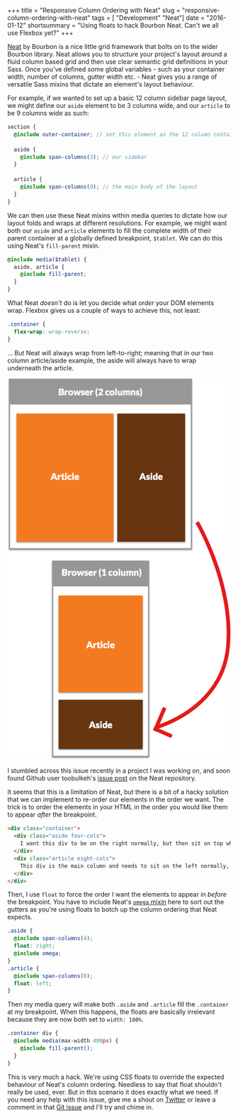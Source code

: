 +++
title =  "Responsive Column Ordering with Neat"
slug = "responsive-column-ordering-with-neat"
tags = [ "Development" "Neat"]
date =  "2016-01-12"
shortsummary = "Using floats to hack Bourbon Neat. Can't we all use Flexbox yet?"
+++

[Neat](http://neat.bourbon.io/) by Bourbon is a nice little grid framework that bolts on to the wider Bourbon library. Neat allows you to structure your project's layout around a fluid column based grid and then use clear semantic grid definitions in your Sass. Once you've defined some global variables - such as your container width, number of columns, gutter width etc. - Neat gives you a range of versatile Sass mixins that dictate an element's layout behaviour.

For example, if we wanted to set up a basic 12 column sidebar page layout, we might define our `aside` element to be 3 columns wide, and our `article` to be 9 columns wide as such:

~~~scss
section {
  @include outer-container; // set this element as the 12 column container

  aside {
    @include span-columns(3); // our sidebar
  }

  article {
    @include span-columns(9); // the main body of the layout
  }
}
~~~

We can then use these Neat mixins within media queries to dictate how our layout folds and wraps at different resolutions. For example, we might want both our `aside` and `article` elements to fill the complete width of their parent container at a globally defined breakpoint, `$tablet`. We can do this using Neat's `fill-parent` mixin.

~~~scss
@include media($tablet) {
  aside, article {
    @include fill-parent;
  }
}
~~~

What Neat *doesn't* do is let you decide what *order* your DOM elements wrap. Flexbox gives us a couple of ways to achieve this, not least:

~~~scss
.container {
  flex-wrap: wrap-reverse;
}
~~~

... But Neat will always wrap from left-to-right; meaning that in our two column article/aside example, the aside will always have to wrap underneath the article.

![Bourbon Neat Column Ordering](/img/neat-columns.png)

I stumbled across this issue recently in a project I was working on, and soon found Github user toobulkeh's [issue post](https://github.com/thoughtbot/neat/issues/304) on the Neat repository.

It seems that this is a limitation of Neat, but there is a bit of a hacky solution that we can implement to re-order our elements in the order we want. The trick is to order the elements in your HTML in the order you would like them to appear *after* the breakpoint.

~~~html
<div class="container">
  <div class="aside four-cols">
    I want this div to be on the right normally, but then sit on top when the columns go full width after breakpoint
  </div>
  <div class="article eight-cols">
    This div is the main column and needs to sit on the left normally, but fold underneath after break
  </div>
</div>
~~~

Then, I use `float` to force the order I want the elements to appear in *before* the breakpoint. You have to include Neat's [`omega` mixin](http://thoughtbot.github.io/neat-docs/latest/#omega) here to sort out the gutters as you're using floats to botch up the column ordering that Neat expects.

~~~scss
.aside {
  @include span-columns(4);
  float: right;
  @include omega;
}
.article {
  @include span-columns(8);
  float: left;
}
~~~

Then my media query will make both `.aside` and `.article` fill the `.container` at my breakpoint. When this happens, the floats are basically irrelevant because they are now both set to `width: 100%`.

~~~scss
.container div {
  @include media(max-width 400px) {
    @include fill-parent();
  }
}
~~~

This is very much a hack. We're using CSS floats to override the expected behaviour of Neat's column ordering. Needless to say that float shouldn't really be used, ever. But in this scenario it does exactly what we need. If you need any help with this issue, give me a shout on [Twitter](http://www.twitter.com/jonnykates) or leave a comment in that [Git issue](https://github.com/thoughtbot/neat/issues/304) and I'll try and chime in.